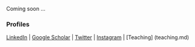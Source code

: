 
Coming soon ... 

### Profiles
[LinkedIn](https://www.linkedin.com/in/mqpasta/) | [Google Scholar](https://scholar.google.com/citations?user=LJIDI_QAAAAJ&hl=en) | [Twitter](https://twitter.com/mqpasta) | [Instagram](https://www.instagram.com/mqpasta/) | [Teaching] (teaching.md)
